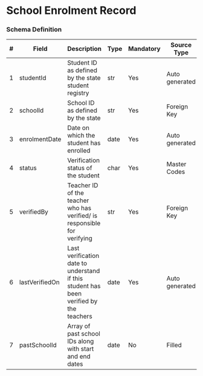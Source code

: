 School Enrolment Record
===

### Schema Definition

|**#**|**Field**|**Description**|**Type**|**Mandatory**|**Source Type**|**Source overview**|**Comments**|
|---------|---------|--------|--------|--------|--------|--------|---------------|
|1|studentId|Student ID as defined by the state student registry|str|Yes|Auto generated|-||
|2|schoolId|School ID as defined by the state|str|Yes|Foreign Key|-||
|3|enrolmentDate|Date on which the student has enrolled |date|Yes|Auto generated|-||
|4|status|Verification status of the student|char|Yes|Master Codes|Status Codes||
|5|verifiedBy|Teacher ID of the teacher who has verified/ is responsible for verifying|str|Yes|Foreign Key|-||
|6|lastVerifiedOn|Last verification date to understand if this student has been verified by the teachers|date|Yes|Auto generated|-||
|7|pastSchoolId|Array of past school IDs along with start and end dates|date|No|Filled|-||
